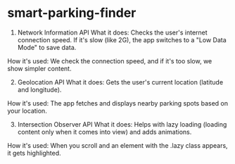 # smart-parking-finder
1. Network Information API
What it does: Checks the user's internet connection speed. If it's slow (like 2G), the app switches to a "Low Data Mode" to save data.

How it's used: We check the connection speed, and if it's too slow, we show simpler content.

2. Geolocation API
What it does: Gets the user's current location (latitude and longitude).

How it's used: The app fetches and displays nearby parking spots based on your location.

3. Intersection Observer API
What it does: Helps with lazy loading (loading content only when it comes into view) and adds animations.

How it's used: When you scroll and an element with the .lazy class appears, it gets highlighted.

